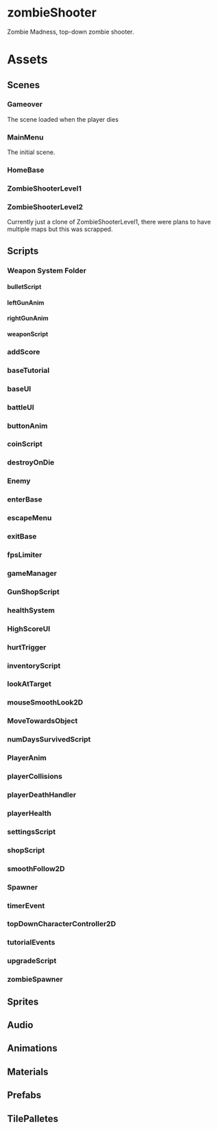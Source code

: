 # zombieShooter

Zombie Madness, top-down zombie shooter.

# Assets

## Scenes

### Gameover

The scene loaded when the player dies

### MainMenu
The initial scene.
### HomeBase

### ZombieShooterLevel1

### ZombieShooterLevel2
Currently just a clone of ZombieShooterLevel1, there were plans to have multiple maps but this was scrapped.

## Scripts
### Weapon System Folder

#### bulletScript

#### leftGunAnim

#### rightGunAnim

#### weaponScript

### addScore

### baseTutorial

### baseUI

### battleUI

### buttonAnim

### coinScript

### destroyOnDie

### Enemy

### enterBase

### escapeMenu

### exitBase

### fpsLimiter

### gameManager

### GunShopScript

### healthSystem

### HighScoreUI

### hurtTrigger

### inventoryScript

### lookAtTarget

### mouseSmoothLook2D

### MoveTowardsObject

### numDaysSurvivedScript

### PlayerAnim

### playerCollisions

### playerDeathHandler

### playerHealth

### settingsScript

### shopScript

### smoothFollow2D

### Spawner

### timerEvent

### topDownCharacterController2D

### tutorialEvents

### upgradeScript

### zombieSpawner
## Sprites

## Audio

## Animations

## Materials

## Prefabs

## TilePalletes
